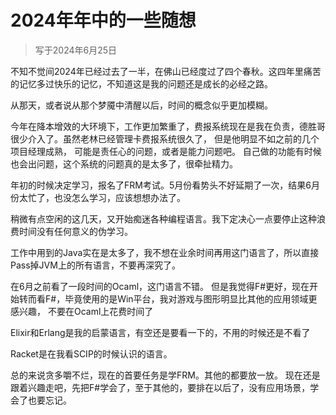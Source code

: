 # 2024年年中的一些随想
> 写于2024年6月25日

不知不觉间2024年已经过去了一半，在佛山已经度过了四个春秋。这四年里痛苦的记忆多过快乐的记忆，不知道这是我的问题还是成长的必经之路。

从那天，或者说从那个梦魇中清醒以后，时间的概念似乎更加模糊。

今年在降本增效的大环境下，工作更加繁重了，费报系统现在是我在负责，德胜哥很少介入了。虽然老林已经管理卡费报系统很久了，
但是他明显不如之前的几个项目经理成熟， 可能是责任心的问题，或者是能力问题吧。
自己做的功能有时候也会出问题，这个系统的问题真的是太多了，很牵扯精力。

年初的时候决定学习，报名了FRM考试。5月份看势头不好延期了一次，结果6月份太忙了，也没怎么学习，应该想想办法了。

稍微有点空闲的这几天，又开始痴迷各种编程语言。我下定决心一点要停止这种浪费时间没有任何意义的伪学习。

工作中用到的Java实在是太多了，我不想在业余时间再用这门语言了，所以直接Pass掉JVM上的所有语言，不要再深究了。

在6月之前看了一段时间的Ocaml，这门语言不错。
但是我觉得F#更好，现在开始转而看F#，毕竟使用的是Win平台，我对游戏与图形明显比其他的应用领域更感兴趣，
不要在Ocaml上花费时间了

Elixir和Erlang是我的启蒙语言，有空还是要看一下的，不用的时候还是不看了

Racket是在我看SCIP的时候认识的语言。

总的来说贪多嚼不烂，现在的首要任务是学FRM。其他的都要放一放。
现在还是跟着兴趣走吧，先把F#学会了，至于其他的，要排在以后了，没有应用场景，学会了也要忘记。